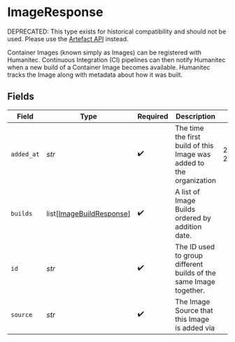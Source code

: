 # ImageResponse

DEPRECATED: This type exists for historical compatibility and should not be used. Please use the [Artefact API](https://api-docs.humanitec.com/#tag/Artefact) instead.

Container Images (known simply as Images) can be registered with Humanitec. Continuous Integration (CI) pipelines can then notify Humanitec when a new build of a Container Image becomes available. Humanitec tracks the Image along with metadata about how it was built.


## Fields

| Field                                                                 | Type                                                                  | Required                                                              | Description                                                           | Example                                                               |
| --------------------------------------------------------------------- | --------------------------------------------------------------------- | --------------------------------------------------------------------- | --------------------------------------------------------------------- | --------------------------------------------------------------------- |
| `added_at`                                                            | *str*                                                                 | :heavy_check_mark:                                                    | The time the first build of this Image was added to the organization  | 2020-06-22T09:37:23.523Z                                              |
| `builds`                                                              | list[[ImageBuildResponse](../../models/shared/imagebuildresponse.md)] | :heavy_check_mark:                                                    | A list of Image Builds ordered by addition date.                      |                                                                       |
| `id`                                                                  | *str*                                                                 | :heavy_check_mark:                                                    | The ID used to group different builds of the same Image together.     |                                                                       |
| `source`                                                              | *str*                                                                 | :heavy_check_mark:                                                    | The Image Source that this Image is added via                         |                                                                       |